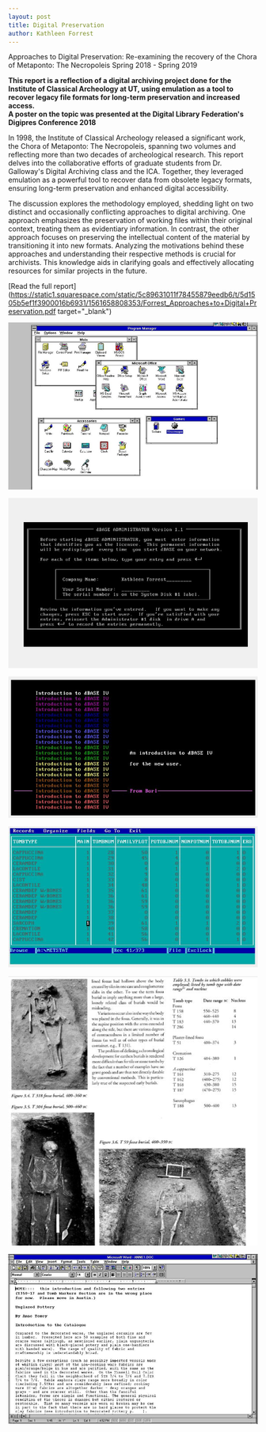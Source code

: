 ```yaml
---
layout: post
title: Digital Preservation
author: Kathleen Forrest
---
```

Approaches to Digital Preservation: Re-examining the recovery of the Chora of Metaponto: The Necropoleis Spring 2018 - Spring 2019

**This report is a reflection of a digital archiving project done for the Institute of Classical Archeology at UT, using emulation as a tool to recover legacy file formats for long-term preservation and increased access.** <br>
**A poster on the topic was presented at the Digital Library Federation's Digipres Conference 2018**

In 1998, the Institute of Classical Archeology released a significant work, the Chora of Metaponto: The Necropoleis, spanning two volumes and reflecting more than two decades of archeological research. This report delves into the collaborative efforts of graduate students from Dr. Galloway's Digital Archiving class and the ICA. Together, they leveraged emulation as a powerful tool to recover data from obsolete legacy formats, ensuring long-term preservation and enhanced digital accessibility.

The discussion explores the methodology employed, shedding light on two distinct and occasionally conflicting approaches to digital archiving. One approach emphasizes the preservation of working files within their original context, treating them as evidentiary information. In contrast, the other approach focuses on preserving the intellectual content of the material by transitioning it into new formats. Analyzing the motivations behind these approaches and understanding their respective methods is crucial for archivists. This knowledge aids in clarifying goals and effectively allocating resources for similar projects in the future.

[Read the full report](https://static1.squarespace.com/static/5c89631011f78455879eedb6/t/5d1505b5ef1f3900016b6931/1561658808353/Forrest_Approaches+to+Digital+Preservation.pdf target="_blank")

![Preservation1](https://raw.githubusercontent.com/katforrest/katforrest.github.io/master/assets/img/Preservation1.jpg)

![Preservation2](https://raw.githubusercontent.com/katforrest/katforrest.github.io/master/assets/img/Preservation2.jpg)

![Preservation3](https://raw.githubusercontent.com/katforrest/katforrest.github.io/master/assets/img/Preservation3.jpg)

![Preservation4](https://raw.githubusercontent.com/katforrest/katforrest.github.io/master/assets/img/Preservation4.jpg)

![Preservation5](https://raw.githubusercontent.com/katforrest/katforrest.github.io/master/assets/img/Preservation5.jpg)

![Preservation6](https://raw.githubusercontent.com/katforrest/katforrest.github.io/master/assets/img/Preservation6.jpg)

